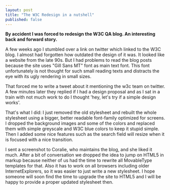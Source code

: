 ```yaml
---
layout: post
title: "The W3C Redesign in a nutshell"
published: false
---
```


**By accident I was forced to redesign the W3C QA blog. An interesting back and forward story.**

A few weeks ago I stumbled over a link on twitter which linked to the W3C blog. I almost had forgotten how outdated the design of it was. It looked like a website from the late 90s.
But I had problems to read the blog posts because the site uses "Gill Sans MT" font as main text font. This font unfortunately is not thought for such small reading texts and distracts the eye with its ugly rendering in small sizes.

That forced me to write a tweet about it mentioning the w3c team on twitter. A few minutes later they replied if I had a design proposal and as I sat in a train with not much work to do I thought 'hey, let's try if a simple design works'.

That's what I did: I just removed the old stylesheet and rebuilt the whole stylesheet using a bigger, better readable font-family optimized for screens. I dropped the background images and some of the colors and replaced them with simple greyscale and W3C blue colors to keep it stupid simple.
Then I added some nice features such as the search field will resize when it is focused with a nice transition.

I sent a screenshot to Coralie, who maintains the blog, and she liked it much. After a bit of conversation we dropped the idea to jump on HTML5 in markup because neither of us had the time to rewrite all MovableType templates for that. Also it has to work on all browsers including older InternetExplorers, so it was easier to just write a new stylesheet. I hope someone will soon find the time to upgrade the site to HTML5 and I will be happy to provide a proper updated stylesheet then.

